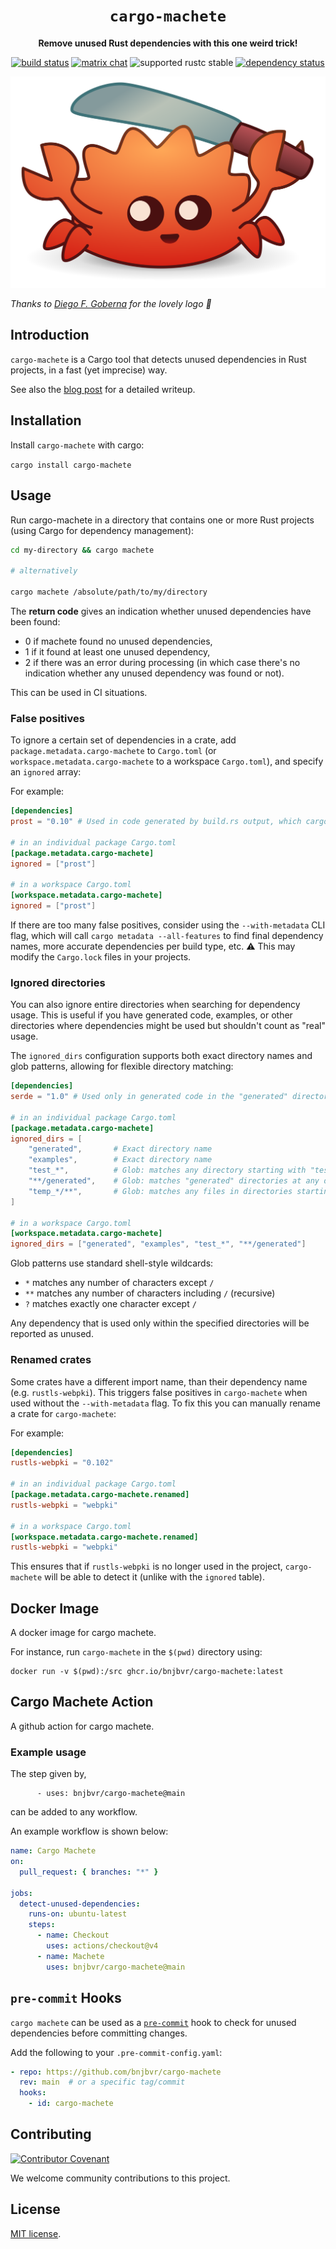 <div align="center">
  <h1><code>cargo-machete</code></h1>

  <p>
    <strong>Remove unused Rust dependencies with this one weird trick!</strong>
  </p>

  <p>
    <a href="https://github.com/bnjbvr/cargo-machete/actions?query=workflow%3ARust"><img src="https://github.com/bnjbvr/cargo-machete/workflows/Rust/badge.svg" alt="build status" /></a>
    <a href="https://matrix.to/#/#cargo-machete:delire.party"><img src="https://img.shields.io/badge/matrix-join_chat-brightgreen.svg" alt="matrix chat" /></a>
    <img src="https://img.shields.io/badge/rustc-stable+-green.svg" alt="supported rustc stable" />
    <a href="https://deps.rs/repo/github/bnjbvr/cargo-machete"><img src="https://deps.rs/repo/github/bnjbvr/cargo-machete/status.svg" alt="dependency status"/></a>
  </p>
</div>

![](https://github.com/bnjbvr/cargo-machete/raw/main/logo.svg)

*Thanks to [Diego F. Goberna](https://github.com/feiss) for the lovely logo 🥰*

## Introduction

`cargo-machete` is a Cargo tool that detects unused dependencies in Rust
projects, in a fast (yet imprecise) way.

See also the [blog post](https://blog.benj.me/2022/04/27/cargo-machete/) for a
detailed writeup.

## Installation

Install `cargo-machete` with cargo:

`cargo install cargo-machete`

## Usage

Run cargo-machete in a directory that contains one or more Rust projects (using Cargo for
dependency management):

```bash
cd my-directory && cargo machete

# alternatively

cargo machete /absolute/path/to/my/directory
```

The **return code** gives an indication whether unused dependencies have been found:

- 0 if machete found no unused dependencies,
- 1 if it found at least one unused dependency,
- 2 if there was an error during processing (in which case there's no indication whether any unused
  dependency was found or not).

This can be used in CI situations.

### False positives

To ignore a certain set of dependencies in a crate, add
`package.metadata.cargo-machete` to `Cargo.toml` (or `workspace.metadata.cargo-machete` to a
workspace `Cargo.toml`), and specify an `ignored` array:

For example:

```toml
[dependencies]
prost = "0.10" # Used in code generated by build.rs output, which cargo-machete cannot check

# in an individual package Cargo.toml
[package.metadata.cargo-machete]
ignored = ["prost"]

# in a workspace Cargo.toml
[workspace.metadata.cargo-machete]
ignored = ["prost"]
```

If there are too many false positives, consider using the `--with-metadata` CLI
flag, which will call `cargo metadata --all-features` to find final dependency
names, more accurate dependencies per build type, etc. ⚠ This may modify the
`Cargo.lock` files in your projects.

### Ignored directories

You can also ignore entire directories when searching for dependency usage. This
is useful if you have generated code, examples, or other directories where
dependencies might be used but shouldn't count as "real" usage.

The `ignored_dirs` configuration supports both exact directory names and glob patterns,
allowing for flexible directory matching:

```toml
[dependencies]
serde = "1.0" # Used only in generated code in the "generated" directory

# in an individual package Cargo.toml
[package.metadata.cargo-machete]
ignored_dirs = [
    "generated",       # Exact directory name
    "examples",        # Exact directory name
    "test_*",          # Glob: matches any directory starting with "test_"
    "**/generated",    # Glob: matches "generated" directories at any depth
    "temp_*/**",       # Glob: matches any files in directories starting with "temp_"
]

# in a workspace Cargo.toml
[workspace.metadata.cargo-machete]
ignored_dirs = ["generated", "examples", "test_*", "**/generated"]
```

Glob patterns use standard shell-style wildcards:
- `*` matches any number of characters except `/`
- `**` matches any number of characters including `/` (recursive)
- `?` matches exactly one character except `/`

Any dependency that is used only within the specified directories will be
reported as unused.

### Renamed crates

Some crates have a different import name, than their dependency name (e.g.
`rustls-webpki`). This triggers false positives in `cargo-machete` when used
without the `--with-metadata` flag. To fix this you can manually rename a crate
for `cargo-machete`:

For example:

```toml
[dependencies]
rustls-webpki = "0.102"

# in an individual package Cargo.toml
[package.metadata.cargo-machete.renamed]
rustls-webpki = "webpki"

# in a workspace Cargo.toml
[workspace.metadata.cargo-machete.renamed]
rustls-webpki = "webpki"
```

This ensures that if `rustls-webpki` is no longer used in the project,
`cargo-machete` will be able to detect it (unlike with the `ignored` table).

## Docker Image

A docker image for cargo machete.

For instance, run `cargo-machete` in the `$(pwd)` directory using:

```
docker run -v $(pwd):/src ghcr.io/bnjbvr/cargo-machete:latest
```

## Cargo Machete Action

A github action for cargo machete.

### Example usage

The step given by,
```
      - uses: bnjbvr/cargo-machete@main
```
can be added to any workflow.

An example workflow is shown below:

```yaml
name: Cargo Machete
on:
  pull_request: { branches: "*" }

jobs:
  detect-unused-dependencies:
    runs-on: ubuntu-latest
    steps:
      - name: Checkout
        uses: actions/checkout@v4
      - name: Machete
        uses: bnjbvr/cargo-machete@main
```

## `pre-commit` Hooks

`cargo machete` can be used as a [`pre-commit`](https://pre-commit.com/) hook to check for unused dependencies before committing changes.

Add the following to your `.pre-commit-config.yaml`:

```yaml
- repo: https://github.com/bnjbvr/cargo-machete
  rev: main  # or a specific tag/commit
  hooks:
    - id: cargo-machete
```

## Contributing

[![Contributor Covenant](https://img.shields.io/badge/contributor%20covenant-v1.4-ff69b4.svg)](https://www.contributor-covenant.org/version/1/4/code-of-conduct/)

We welcome community contributions to this project.

## License

[MIT license](LICENSE.md).
